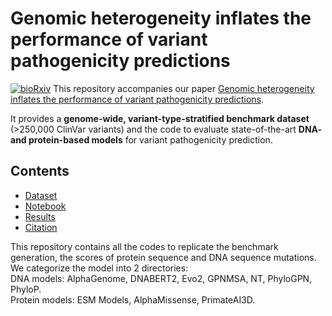 # Genomic heterogeneity inflates the performance of variant pathogenicity predictions

[![bioRxiv](https://img.shields.io/badge/bioRxiv-Available-red)](https://www.biorxiv.org/content/XXXX.XX.XXXXXXv1)
This repository accompanies our paper [Genomic heterogeneity inflates the performance of variant pathogenicity predictions](https://www.biorxiv.org/content/XXXX.XX.XXXXXXv1).  

It provides a **genome-wide, variant-type-stratified benchmark dataset** (>250,000 ClinVar variants) and the code to evaluate state-of-the-art **DNA- and protein-based models** for variant pathogenicity prediction.

## Contents

- [Dataset](#dataset)
- [Notebook](#notebook)
- [Results](#results)
- [Citation](#citation)

This repository contains all the codes to replicate the benchmark generation, the scores of protein sequence and DNA sequence mutations. <br>
We categorize the model into 2 directories: <br>
DNA models: AlphaGenome, DNABERT2, Evo2, GPNMSA, NT, PhyloGPN, PhyloP. <br>
Protein models: ESM Models, AlphaMissense, PrimateAI3D. <br>
